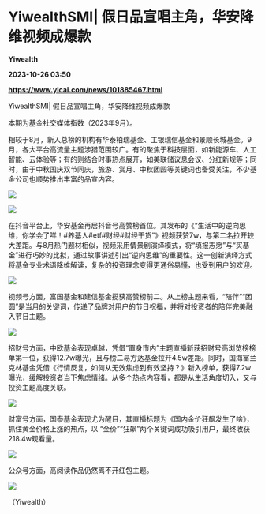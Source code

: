 # YiwealthSMI| 假日品宣唱主角，华安降维视频成爆款
**Yiwealth**

**2023-10-26 03:50**

**https://www.yicai.com/news/101885467.html**

YiwealthSMI| 假日品宣唱主角，华安降维视频成爆款

本期为基金社交媒体指数（2023年9月）。

相较于8月，新入总榜的机构有华泰柏瑞基金、工银瑞信基金和景顺长城基金。9月，各大平台高流量主题涉猎范围较广。有的聚焦于科技层面，如新能源车、人工智能、云体验等；有的则结合时事热点展开，如美联储议息会议、分红新规等；同时，由于中秋国庆双节同庆，旅游、赏月、中秋团圆等关键词也备受关注，不少基金公司也顺势推出丰富的品宣内容。

![](http://invest-images-external.cbndata.org/5LiA6LSiQUJT/images/c82f1db5c48990a6854fb971fddce5270288d8ba.jpeg)

![](http://invest-images-external.cbndata.org/5LiA6LSiQUJT/images/8de46c821789ddb0bcd9e41a9bb042d0aafa23b5.jpeg)

在抖音平台上，华安基金再居抖音号高赞榜首位。其发布的《“生活中的逆向思维，你学会了咩！#养基人#etf#财经#财经干货”》视频获赞7w，与第二名拉开较大差距。与8月热门题材相似，视频采用情景剧演绎模式，将“填报志愿”与“买基金”进行巧妙的比拟，通过故事讲述引出“逆向思维”的重要性。这一创新演绎方式将基金专业术语降维解读，复杂的投资理念变得更通俗易懂，也受到用户的欢迎。

![](http://invest-images-external.cbndata.org/5LiA6LSiQUJT/images/1151907e9f746fc5c947981f39b3a25f4c7e1657.jpeg)

视频号方面，富国基金和建信基金揽获高赞榜前二。从上榜主题来看，“陪伴”“团圆”是当月的关键词，传递了品牌对用户的节日祝福，并将对投资者的陪伴完美融入节日主题。

![](http://invest-images-external.cbndata.org/5LiA6LSiQUJT/images/e349dec1e9c16b46e68c9ae24cb73e6c6125ee93.jpeg)

招财号方面，中欧基金表现卓越，凭借“置身市内”主题直播斩获招财号高浏览榜榜单第一位，获得12.7w曝光，且与榜二易方达基金拉开4.5w差距。同时，国海富兰克林基金凭借《行情反复，如何从无效焦虑到有效坚持？》新入榜单，获得7.2w曝光，缓解投资者当下焦虑情绪。从多个热点内容看，都是从生活角度切入，又与投资主题高度关联。

![](http://invest-images-external.cbndata.org/5LiA6LSiQUJT/images/73457e753c1e1ee3bbac30caa6929eb32716c15e.jpeg)

财富号方面，国泰基金表现尤为醒目，其直播标题为《国内金价狂飙发生了啥》，抓住黄金价格上涨的热点，以 “金价”“狂飙”两个关键词成功吸引用户，最终收获218.4w观看量。

![](http://invest-images-external.cbndata.org/5LiA6LSiQUJT/images/6e2cc4a72b17bb599f9be16f26d379652d814ce8.jpeg)

公众号方面，高阅读作品仍然离不开红包主题。

![](http://invest-images-external.cbndata.org/5LiA6LSiQUJT/images/36bc887f4e78c2fb2194cdc368825ed9107e0add.jpeg)

（Yiwealth）